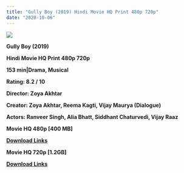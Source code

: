 ```yaml
---
title: "Gully Boy (2019) Hindi Movie HQ Print 480p 720p"
date: "2020-10-06"
---
```


[**![](https://1.bp.blogspot.com/-3P9ASsfGbg4/XrBHXh8vy0I/AAAAAAAABqE/ug46XW0JXrEL3dKJEKbROcqOXODiHsc9gCLcBGAsYHQ/s1600/133gullyboy.jpg)**](https://1.bp.blogspot.com/-3P9ASsfGbg4/XrBHXh8vy0I/AAAAAAAABqE/ug46XW0JXrEL3dKJEKbROcqOXODiHsc9gCLcBGAsYHQ/s1600/133gullyboy.jpg)

**Gully Boy (2019)**

**Hindi Movie HQ Print 480p 720p**

**153 min|Drama, Musical**

**Rating: 8.2 / 10** 

**Director: Zoya Akhtar**

**Creator: Zoya Akhtar, Reema Kagti, Vijay Maurya (Dialogue)**

**Actors: Ranveer Singh, Alia Bhatt, Siddhant Chaturvedi, Vijay Raaz**

 **Movie HQ 480p \[400 MB\]**

**[Download Links](https://links.265bkt.xyz/lxi93221899/)**

 **Movie HQ 720p \[1.2GB\]**

**[Download Links](https://androjob.com/1647/)**
